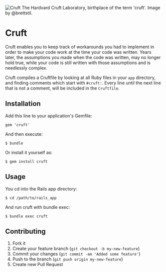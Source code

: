 ![Cruft](http://i.imgur.com/iHgiFl.jpg)
The Hardvard Cruft Laboratory, birthplace of the term 'cruft'. Image by @brettstil.

# Cruft

Cruft enables you to keep track of workarounds you had to implement in order
to make your code work at the time your code was written. Years later,
the assumptions you made when the code was written, may no longer hold true, while
your code is still written with those assumptions and is needlessly complex.

Cruft compiles a Cruftfile by looking at all Ruby files in your `app` directory,
and finding comments which start with `#cruft:`. Every line until the next line that is not a comment,
will be included in the `Cruftfile`.

## Installation

Add this line to your application's Gemfile:

    gem 'cruft'

And then execute:

    $ bundle

Or install it yourself as:

    $ gem install cruft

## Usage

You cd into the Rails app directory:

    $ cd /path/to/rails_app

And run cruft with bundle exec:

    $ bundle exec cruft

## Contributing

1. Fork it
2. Create your feature branch (`git checkout -b my-new-feature`)
3. Commit your changes (`git commit -am 'Added some feature'`)
4. Push to the branch (`git push origin my-new-feature`)
5. Create new Pull Request
